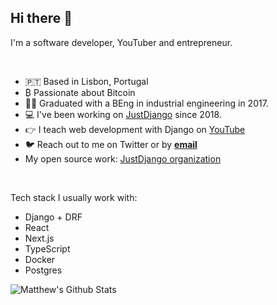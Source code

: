 <div>
<h2>Hi there 👋</h2>
</div>

<div>

I'm a software developer, YouTuber and entrepreneur. 
  
<br />
  
- 🇵🇹 Based in Lisbon, Portugal
- ₿ Passionate about Bitcoin
- 👨‍🎓 Graduated with a BEng in industrial engineering in 2017.
- 💻 I've been working on <a href="https://justdjango.com" target="_blank">JustDjango</a> since 2018.
- 👉 I teach web development with Django on [YouTube](https://www.youtube.com/channel/UCRM1gWNTDx0SHIqUJygD-kQ")
- 🐦 Reach out to me on Twitter or by <a href="mailto:matt@justdjango.com"><b>email</b></a>
- My open source work: <a href="https://github.com/justdjango" target="_blank">JustDjango organization</a>
  
<br />

Tech stack I usually work with:
  
- Django + DRF
- React
- Next.js
- TypeScript
- Docker
- Postgres
  
</div>

<div>

</div>

<div>

<img src="https://github-readme-stats.vercel.app/api?username=mattfreire&&show_icons=true&title_color=161e2e&icon_color=31c48d&text_color=4b5563&bg_color=f4f5f7" alt="Matthew's Github Stats">
